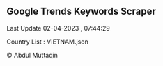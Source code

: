 

## Google Trends Keywords Scraper 
 
Last Update 02-04-2023 , 07:44:29

Country List :
VIETNAM.json



© Abdul Muttaqin 
